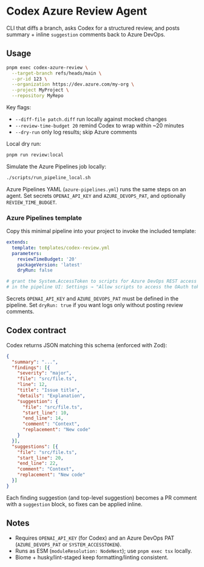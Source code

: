 # Codex Azure Review Agent

CLI that diffs a branch, asks Codex for a structured review, and posts summary + inline `suggestion` comments back to Azure DevOps.

## Usage

```bash
pnpm exec codex-azure-review \
  --target-branch refs/heads/main \
  --pr-id 123 \
  --organization https://dev.azure.com/my-org \
  --project MyProject \
  --repository MyRepo
```

Key flags:
- `--diff-file patch.diff` run locally against mocked changes
- `--review-time-budget 20` remind Codex to wrap within ~20 minutes
- `--dry-run` only log results; skip Azure comments

Local dry run:
```bash
pnpm run review:local
```

Simulate the Azure Pipelines job locally:

```bash
./scripts/run_pipeline_local.sh
```

Azure Pipelines YAML (`azure-pipelines.yml`) runs the same steps on an agent. Set secrets `OPENAI_API_KEY` and `AZURE_DEVOPS_PAT`, and optionally `REVIEW_TIME_BUDGET`.

### Azure Pipelines template

Copy this minimal pipeline into your project to invoke the included template:

```yaml
extends:
  template: templates/codex-review.yml
  parameters:
    reviewTimeBudget: '20'
    packageVersion: 'latest'
    dryRun: false

# grant the System.AccessToken to scripts for Azure DevOps REST access
# in the pipeline UI: Settings → "Allow scripts to access the OAuth token"
```

Secrets `OPENAI_API_KEY` and `AZURE_DEVOPS_PAT` must be defined in the pipeline. Set `dryRun: true` if you want logs only without posting review comments.

## Codex contract

Codex returns JSON matching this schema (enforced with Zod):
```json
{
  "summary": "...",
  "findings": [{
    "severity": "major",
    "file": "src/file.ts",
    "line": 12,
    "title": "Issue title",
    "details": "Explanation",
    "suggestion": {
      "file": "src/file.ts",
      "start_line": 10,
      "end_line": 14,
      "comment": "Context",
      "replacement": "New code"
    }
  }],
  "suggestions": [{
    "file": "src/file.ts",
    "start_line": 20,
    "end_line": 22,
    "comment": "Context",
    "replacement": "New code"
  }]
}
```

Each finding suggestion (and top-level suggestion) becomes a PR comment with a `suggestion` block, so fixes can be applied inline.

## Notes
- Requires `OPENAI_API_KEY` (for Codex) and an Azure DevOps PAT (`AZURE_DEVOPS_PAT` or `SYSTEM_ACCESSTOKEN`).
- Runs as ESM (`moduleResolution: NodeNext`); use `pnpm exec tsx` locally.
- Biome + husky/lint-staged keep formatting/linting consistent.
